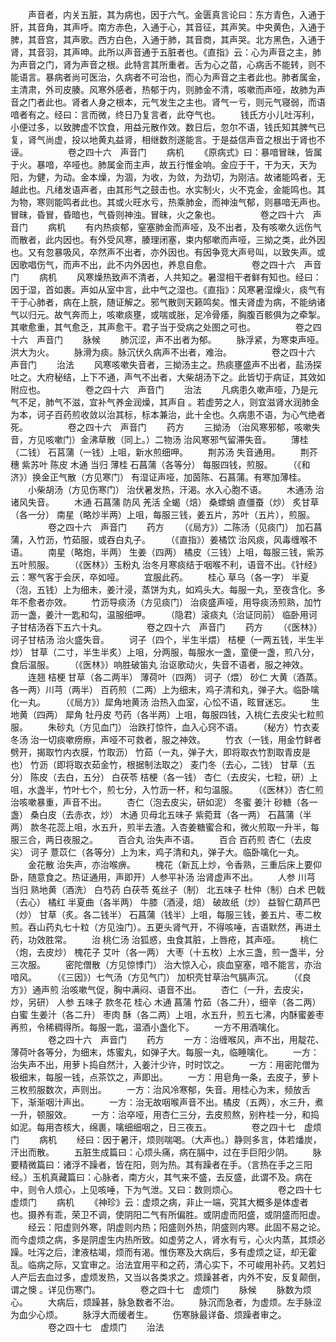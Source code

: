 <!-- { "loadSidebar": true } -->
　　声音者，内关五脏，其为病也，因于六气。金匮真言论曰：东方青色，入通于肝，其音角，其声呼。南方赤色，入通于心，其音征，其声笑。中央黄色，入通于脾，其音宫，其声歌。西方白色，入通于肺，其音商，其声哭。北方黑色，入通于肾，其音羽，其声呻。此所以声音通于五脏者也。《直指》云：心为声音之主，肺为声音之门，肾为声音之根。此特言其所重者。舌为心之苗，心病舌不能转，则不能语言。暴病者尚可医治，久病者不可治也，而心为声音之主者此也。肺者属金，主清肃，外司皮腠。风寒外感者，热郁于内，则肺金不清，咳嗽而声哑，故肺为声音之门者此也。肾者人身之根本，元气发生之主也。肾气一亏，则元气寝弱，而语喑者有之。经曰：言而微，终日乃复言者，此夺气也。
　　钱氏方小儿吐泻利，小便过多，以致脾虚不饮食，用益元散作效。数日后，忽尔不语，钱氏知其脾气已复，肾气尚虚，投以地黄丸益肾，相继数剂遂能言。于是益信声音之根出于肾也不诬。
　　
　　卷之四十六　声音门
　　病机
　　《原病式》曰：暴喑冒昧，皆属于火。暴喑，卒哑也。肺属金而主声，故五行惟金响。金应于干，干为天，天为阳，为健，为动。金本燥，为涸，为收，为敛，为劲切，为刚洁。故诸能鸣者，无越此也。凡绪发语声者，由其形气之鼓击也。水实制火，火不克金，金能鸣也。其为物，寒则能鸣者此也。其或火旺水亏，热乘肺金，而神浊气郁，则暴喑无声也。冒昧，昏冒，昏暗也，气昏则神浊。冒昧，火之象也。
　　
　　卷之四十六　声音门
　　病机
　　有内热痰郁，窒塞肺金而声哑，及不出者，及有咳嗽久远伤气而散者，此内因也。有外受风寒，腠理闭塞，束内郁嗽而声哑，三拗之类，此外因也。又有忽暴吸风，卒然声不出者，亦外因也。有因争竞大声号叫，以致失声。或因歌唱伤气，而声不出，此不内外因也，养息自愈。
　　
　　卷之四十六　声音门
　　病机
　　风寒燥热致声不清者，人共知之。暑湿相干者鲜有知也。经曰：因于湿，首如裹。声如从室中言，此中气之湿也。《直指》：风寒暑湿燥火，痰气有干于心肺者，病在上脘，随证解之。邪气散则天籁鸣矣。惟夫肾虚为病，不能纳诸气以归元。故气奔而上，咳嗽痰壅，或喘或胀，足冷骨痿，胸腹百骸俱为之牵掣。其嗽愈重，其气愈乏，其声愈干。君子当于受病之处图之可也。
　　
　　卷之四十六　声音门
　　脉候
　　肺沉涩，声不出者为郁。
　　脉浮紧，为寒束声哑。洪大为火。
　　脉滑为痰。脉沉伏久病声不出者，难治。
　　
　　卷之四十六　声音门
　　治法
　　风寒咳嗽失音者，三拗汤主之。热痰壅盛声不出者，盐汤探吐之。大府秘结，上下不通，声气不出者，大柴胡汤下之。此皆切于病证，其效如附应也。
　　
　　卷之四十六　声音门
　　治法
　　凡病患久嗽声哑，乃是元气不足，肺气不滋，宜补气养金润燥，其声自 。若虚劳之人，则宜滋肾水润肺金为本，诃子百药煎收敛以治其标，标本兼治，此十全也。久病患不语，为心气绝者死。
　　
　　卷之四十六　声音门
　　药方
　　三拗汤 （治风寒邪郁，咳嗽失音，方见咳嗽门）金沸草散（同上。）二物汤 治风寒邪气留滞失音。
　　薄桂（二钱） 石莒蒲（一钱）上咀，新水煎细呷。
　　荆苏汤 失音通用。
　　荆芥穗 紫苏叶 陈皮 木通 当归 薄桂 石菖蒲（各等分） 每服四钱，煎服。
　　（《和济》）换金正气散（方见寒门） 有湿证声哑，加茵陈、石菖蒲。有寒加薄桂。
　　小柴胡汤（方见伤寒门） 治伏暑发热，汗渴。水入心胞不语。
　　木通汤 治诸风失音。
　　木通 石菖蒲 防风 羌活 全蝎（焙） 桑螵蛸 直僵蚕（炒） 炙甘草（各一分） 南星（略炒半两）上咀，每服三钱，姜五片，苏叶（五片），煎服。
　　
　　卷之四十六　声音门
　　药方
　　（《局方》）二陈汤（见痰门） 加石菖蒲，入竹沥，竹茹服，或吞白丸子。
　　（《直指》）姜橘饮 治风痰，风毒缠喉不语。
　　南星（略炮，半两） 生姜（四两） 橘皮（三钱）上咀，每服三钱，紫苏五叶煎服。
　　（《医林》）玉粉丸 治冬月寒痰结于咽喉不利，语音不出。《针经》云：寒气客于会厌，卒如哑。
　　宜服此药。
　　桂心 草乌（各一字） 半夏（泡，五钱）上为细未，姜汁浸，蒸饼为丸，如鸡头大。每服一丸，至夜含化。多年不愈者亦效。
　　竹沥导痰汤（方见痰门） 治痰盛声哑，用导痰汤煎熟，加竹沥一盏，姜汁一匙和勾，温服细呷。
　　（隐君）滚痰丸（治证同前） 临卧用诃子甘桔汤吞下五六十丸。
　　
　　卷之四十六　声音门
　　药方
　　（《医林》）诃子甘桔汤 治火盛失音。
　　诃子（四个，半生半煨） 桔梗（一两五钱，半生半炒） 甘草（二寸，半生半炙）上咀，分两服，每服水一盏，童便一盏，煎八分，食后温服。
　　（《医林》）响胜破笛丸 治讴歌动火，失音不语者，服之神效。
　　连翘 桔梗 甘草（各二两半） 薄荷叶（四两） 诃子（煨） 砂仁 大黄（酒蒸。各一两）川芎（两半） 百药煎（二两）上为细末，鸡子清和丸，弹子大。临卧噙化一丸。
　　（《局方》）犀角地黄汤 治热入血室，心忪不语，眩冒迷忘。
　　生地黄（四两） 犀角 牡丹皮 芍药（各半两）上咀，每服四钱，入桃仁去皮尖七粒煎服。
　　朱砂丸（方见血门） 治跌打惊忤，血入心窍不语。
　　（秘方）竹衣麦冬汤 治一切痰嗽痨瘵，声哑不可救者，服之神效。
　　竹衣（一钱，用金竹鲜者劈开，揭取竹内衣膜，竹取沥） 竹茹（一丸，弹子大，即将取衣竹割取青皮是也） 竹沥（即将取衣茹金竹，根据制法取之） 麦门冬（去心，二钱） 甘草（五分） 陈皮（去白，五分） 白茯苓 桔梗（各一钱） 杏仁（去皮尖，七粒，研）上咀，水盏半，竹叶七个，煎七分，入竹沥一杯，和匀温服。
　　（《医林》）杏仁煎 治咳嗽暴重，声音不出。
　　杏仁（泡去皮尖，研如泥） 冬蜜 姜汁 砂糖（各一盏） 桑白皮（去赤衣，炒） 木通 贝母北五味子 紫菀茸（各一两） 石菖蒲（半两） 款冬花蕊上咀，水五升，煎半去渣。入杏姜糖蜜合和，微火煎取一升半，每服三合，两日夜服之。
　　百合丸 治失声不语。
　　百合 百药煎 杏仁（去皮尖） 诃子 薏苡仁（各等分）上为末，鸡子清和丸，弹子大。临卧噙化一丸。
　　金花散 治失声，亦治喉痹。
　　槐花（新瓦上炒，令香熟，三重后床上要仰卧，随意食之。热证通用，声即开）人参平补汤 治肾虚声不出。
　　人参 川芎 当归 熟地黄（酒洗） 白芍药 白茯苓 菟丝子（制） 北五味子 杜仲（制）白术 巴戟（去心） 橘红 半夏曲（各半两） 牛膝（酒浸，焙） 破故纸（炒） 益智仁葫芦巴（炒） 甘草（炙。各二钱半） 石菖蒲（钱半）上咀，每服三钱，姜五片、枣二枚煎。吞山药丸七十粒（方见浊门）。五更头肾气开，不得咳唾，吉语默然，再进土药，功效胜常。
　　治 桃仁汤 治狐惑，虫食其脏，上唇疮，其声哑。
　　桃仁（炮，去皮炒） 槐花子 艾叶（各一两） 大枣（十五枚）上水三盏，煎一盏半，分三次服。
　　密陀僧散（方见惊悸门） 治大惊入心，痰血窒塞，喑不能言，亦治喑风。
　　（《三因》）七气汤（方见气门） 加枳壳甘草治气膈声沉。
　　（《良方》）通声煎 治咳嗽气促，胸中满闷、语音不出。
　　杏仁（一升，去皮尖，炒，另研） 人参 五味子 款冬花 桂心 木通 菖蒲 竹茹（各二升），细辛（各二两） 白蜜 生姜汁（各二升） 枣肉 酥（各二两）上咀，水五升，煎五七沸，内酥蜜姜枣再煎，令稀稠得所。每服一匙，温酒小盏化下。
　　一方不用酒噙化。
　　
　　卷之四十六　声音门
　　药方
　　一方：治缠喉风，声不出，用靛花、薄荷叶各等分，为细末，炼蜜丸，如弹子大。每服一丸，临睡噙化。
　　一方：治失声不出，用萝卜捣自然汁，入姜汁少许，时时饮之。
　　一方：用密陀僧为极细末，每服一钱，点茶饮之，声即出。
　　一方：用皂角一条，去皮子，萝卜三枚煎服数次，声则出。
　　一方：治风冷寒郁，失音。用桂心为末，频放舌下，渐渐咽汁声出。
　　一方：治无故咽喉声音不出。橘皮（五两），水三升，煮一升，顿服效。
　　一方：治卒哑，用杏仁三分，去皮煎熬，别杵桂一分，和捣如泥。每用杏核大，绵裹，噙细细咽之，日三夜五。
　　
　　卷之四十七　虚烦门
　　病机
　　经曰：因于暑汗，烦则喘喝。（大声也。）静则多言，体若燔炭，汗出而散。
　　五脏生成篇曰：心烦头痛，病在膈中，过在手巨阳少阴。
　　脉要精微篇曰：诸浮不躁者，皆在阳，则为热。其有躁者在手。（言热在手之三阳经。）玉机真藏篇曰：心脉者，南方火，其气来不盛，去反盛，此谓不及。病在中，则令人烦心，上见咳唾，下为气泄。又曰：数则烦心。
　　
　　卷之四十七　虚烦门
　　病机
　　《神珍》云：虚烦之病，非止一端，究其大概多是体虚者也。摄养有乖，荣卫不调，使阴阳二气有所偏胜。或阴虚而阳盛，或阴盛而阳虚。
　　经云：阳虚则外寒，阴虚则内热；阳盛则外热，阴盛则内寒。此固不易之论。而今虚烦之病，多是阴虚生内热所致。如虚劳之人，肾水有亏，心火内蒸，其烦必躁。吐泻之后，津液枯竭，烦而有渴。惟伤寒及大病后，多有虚烦之证，却无霍乱。临病之际，又宜审之。治法宜用平和之药，清心实下，不可峻用补药。又若妇人产后去血过多，虚烦发热，又当以各类求之。烦躁甚者，内外不安，反复颠倒，谓之懊 。详见伤寒门。
　　
　　卷之四十七　虚烦门
　　脉候
　　脉数为烦心。
　　大病后，烦躁甚，脉急数者不治。
　　脉沉而急者，为虚烦。左手脉涩为血少心烦。
　　脉浮大而缓者生。
　　伤寒脉最详备、烦躁者审之。
　　
　　卷之四十七　虚烦门
　　治法
